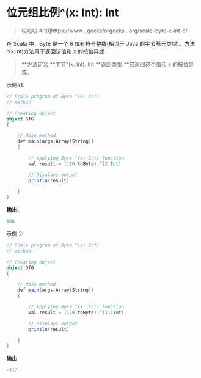 # 位元组比例^(x: Int): Int

> 哎哎哎:# t0]https://www . geeksforgeeks . org/scale-byte-x-int-5/

在 Scala 中，Byte 是一个 8 位有符号整数(相当于 Java 的字节基元类型)。方法^(x:Int)方法用于返回该值和 x 的按位异或

> **方法定义:**字节^(x: Int): Int
> **返回类型:**它返回这个值和 x 的按位异或。

示例#1:

```scala
// Scala program of Byte ^(x: Int)
// method 

// Creating object 
object GfG 
{ 

    // Main method 
    def main(args:Array[String]) 
    { 

        // Applying Byte ^(x: Int) function 
        val result = (110.toByte).^(2:Int) 

        // Displays output 
        println(result) 

    } 
} 
```

**输出:**

```scala
108
```

示例 2:

```scala
// Scala program of Byte ^(x: Int)
// method 

// Creating object 
object GfG 
{ 

    // Main method 
    def main(args:Array[String]) 
    { 

        // Applying Byte ^(x: Int) function 
        val result = (128.toByte).^(11:Int) 

        // Displays output 
        println(result) 

    } 
} 
```

**输出:**

```scala
-117
```